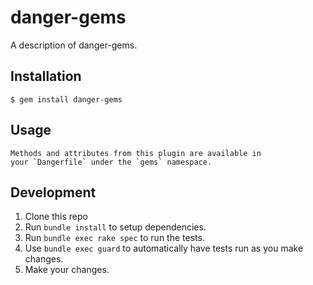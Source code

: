 # danger-gems

A description of danger-gems.

## Installation

    $ gem install danger-gems

## Usage

    Methods and attributes from this plugin are available in
    your `Dangerfile` under the `gems` namespace.

## Development

1. Clone this repo
2. Run `bundle install` to setup dependencies.
3. Run `bundle exec rake spec` to run the tests.
4. Use `bundle exec guard` to automatically have tests run as you make changes.
5. Make your changes.
